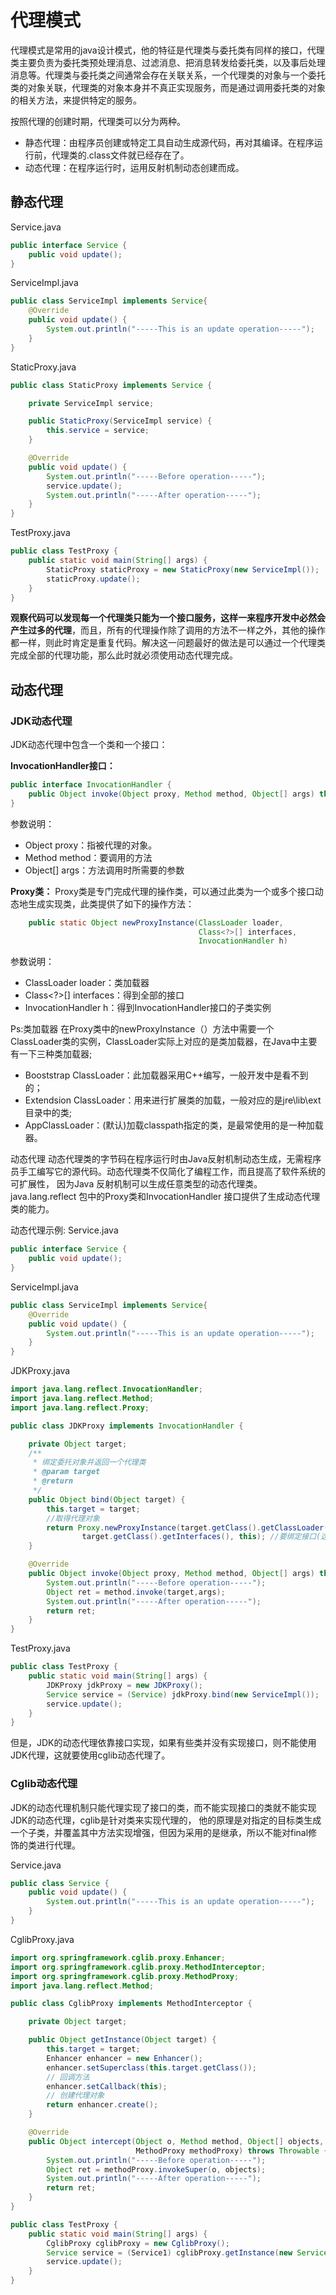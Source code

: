 # 代理模式
代理模式是常用的java设计模式，他的特征是代理类与委托类有同样的接口，代理类主要负责为委托类预处理消息、过滤消息、把消息转发给委托类，以及事后处理消息等。代理类与委托类之间通常会存在关联关系，一个代理类的对象与一个委托类的对象关联，代理类的对象本身并不真正实现服务，而是通过调用委托类的对象的相关方法，来提供特定的服务。

按照代理的创建时期，代理类可以分为两种。
- 静态代理：由程序员创建或特定工具自动生成源代码，再对其编译。在程序运行前，代理类的.class文件就已经存在了。
- 动态代理：在程序运行时，运用反射机制动态创建而成。 

## 静态代理
Service.java
```java
public interface Service {
    public void update();
}
```

ServiceImpl.java
```java
public class ServiceImpl implements Service{
    @Override
    public void update() {
        System.out.println("-----This is an update operation-----");
    }
}
```

StaticProxy.java
```java
public class StaticProxy implements Service {

    private ServiceImpl service;

    public StaticProxy(ServiceImpl service) {
        this.service = service;
    }

    @Override
    public void update() {
        System.out.println("-----Before operation-----");
        service.update();
        System.out.println("-----After operation-----");
    }
}
```
TestProxy.java
```java
public class TestProxy {
    public static void main(String[] args) {
        StaticProxy staticProxy = new StaticProxy(new ServiceImpl());
        staticProxy.update();
    }
}
```

**观察代码可以发现每一个代理类只能为一个接口服务，这样一来程序开发中必然会产生过多的代理**，而且，所有的代理操作除了调用的方法不一样之外，其他的操作都一样，则此时肯定是重复代码。解决这一问题最好的做法是可以通过一个代理类完成全部的代理功能，那么此时就必须使用动态代理完成。

## 动态代理

### JDK动态代理
JDK动态代理中包含一个类和一个接口：

**InvocationHandler接口：**
```java
public interface InvocationHandler {
    public Object invoke(Object proxy, Method method, Object[] args) throws Throwable;
}
```
参数说明：
- Object proxy：指被代理的对象。
- Method method：要调用的方法
- Object[] args：方法调用时所需要的参数

**Proxy类：**
Proxy类是专门完成代理的操作类，可以通过此类为一个或多个接口动态地生成实现类，此类提供了如下的操作方法：
```java
    public static Object newProxyInstance(ClassLoader loader,
                                          Class<?>[] interfaces,
                                          InvocationHandler h) 
```
参数说明：
- ClassLoader loader：类加载器
- Class<?>[] interfaces：得到全部的接口
- InvocationHandler h：得到InvocationHandler接口的子类实例

Ps:类加载器
在Proxy类中的newProxyInstance（）方法中需要一个ClassLoader类的实例，ClassLoader实际上对应的是类加载器，在Java中主要有一下三种类加载器;
- Booststrap ClassLoader：此加载器采用C++编写，一般开发中是看不到的；
- Extendsion ClassLoader：用来进行扩展类的加载，一般对应的是jre\lib\ext目录中的类;
- AppClassLoader：(默认)加载classpath指定的类，是最常使用的是一种加载器。

动态代理
动态代理类的字节码在程序运行时由Java反射机制动态生成，无需程序员手工编写它的源代码。动态代理类不仅简化了编程工作，而且提高了软件系统的可扩展性，
因为Java 反射机制可以生成任意类型的动态代理类。java.lang.reflect 包中的Proxy类和InvocationHandler 接口提供了生成动态代理类的能力。

动态代理示例:
Service.java
```java
public interface Service {
    public void update();
}
```

ServiceImpl.java
```java
public class ServiceImpl implements Service{
    @Override
    public void update() {
        System.out.println("-----This is an update operation-----");
    }
}
```
JDKProxy.java
```java
import java.lang.reflect.InvocationHandler;
import java.lang.reflect.Method;
import java.lang.reflect.Proxy;

public class JDKProxy implements InvocationHandler {

    private Object target;
    /**
     * 绑定委托对象并返回一个代理类 
     * @param target
     * @return
     */
    public Object bind(Object target) {
        this.target = target;
        //取得代理对象  
        return Proxy.newProxyInstance(target.getClass().getClassLoader(),
                target.getClass().getInterfaces(), this); //要绑定接口(这是一个缺陷，cglib弥补了这一缺陷)  
    }

    @Override
    public Object invoke(Object proxy, Method method, Object[] args) throws Throwable {
        System.out.println("-----Before operation-----");
        Object ret = method.invoke(target,args);
        System.out.println("-----After operation-----");
        return ret;
    }
}
```
TestProxy.java
```java
public class TestProxy {
    public static void main(String[] args) {
        JDKProxy jdkProxy = new JDKProxy();
        Service service = (Service) jdkProxy.bind(new ServiceImpl());
        service.update();
    }
}
```
但是，JDK的动态代理依靠接口实现，如果有些类并没有实现接口，则不能使用JDK代理，这就要使用cglib动态代理了。

### Cglib动态代理 
JDK的动态代理机制只能代理实现了接口的类，而不能实现接口的类就不能实现JDK的动态代理，cglib是针对类来实现代理的，
他的原理是对指定的目标类生成一个子类，并覆盖其中方法实现增强，但因为采用的是继承，所以不能对final修饰的类进行代理。 

Service.java
```java
public class Service {
    public void update() {
        System.out.println("-----This is an update operation-----");
    }
}
```
CglibProxy.java
```java
import org.springframework.cglib.proxy.Enhancer;
import org.springframework.cglib.proxy.MethodInterceptor;
import org.springframework.cglib.proxy.MethodProxy;
import java.lang.reflect.Method;

public class CglibProxy implements MethodInterceptor {

    private Object target;

    public Object getInstance(Object target) {
        this.target = target;
        Enhancer enhancer = new Enhancer();
        enhancer.setSuperclass(this.target.getClass());
        // 回调方法
        enhancer.setCallback(this);
        // 创建代理对象
        return enhancer.create();
    }

    @Override
    public Object intercept(Object o, Method method, Object[] objects, 
                            MethodProxy methodProxy) throws Throwable {
        System.out.println("-----Before operation-----");
        Object ret = methodProxy.invokeSuper(o, objects);
        System.out.println("-----After operation-----");
        return ret;
    }
}
```
```java
public class TestProxy {
    public static void main(String[] args) {
        CglibProxy cglibProxy = new CglibProxy();
        Service service = (Service1) cglibProxy.getInstance(new Service());
        service.update();
    }
}
```